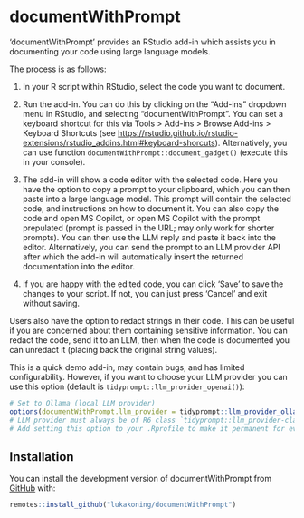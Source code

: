 
<!-- README.md is generated from README.Rmd. Please edit that file -->

# documentWithPrompt

<!-- badges: start -->
<!-- badges: end -->

‘documentWithPrompt’ provides an RStudio add-in which assists you in
documenting your code using large language models.

The process is as follows:

1)  In your R script within RStudio, select the code you want to
    document.

2)  Run the add-in. You can do this by clicking on the “Add-ins”
    dropdown menu in RStudio, and selecting “documentWithPrompt”. You
    can set a keyboard shortcut for this via Tools \> Add-ins \> Browse
    Add-ins \> Keyboard Shortcuts (see
    <https://rstudio.github.io/rstudio-extensions/rstudio_addins.html#keyboard-shorcuts>).
    Alternatively, you can use function
    `documentWithPrompt::document_gadget()` (execute this in your
    console).

3)  The add-in will show a code editor with the selected code. Here you
    have the option to copy a prompt to your clipboard, which you can
    then paste into a large language model. This prompt will contain the
    selected code, and instructions on how to document it. You can also
    copy the code and open MS Copilot, or open MS Copilot with the
    prompt prepulated (prompt is passed in the URL; may only work for
    shorter prompts). You can then use the LLM reply and paste it back
    into the editor. Alternatively, you can send the prompt to an LLM
    provider API after which the add-in will automatically insert the
    returned documentation into the editor.

4)  If you are happy with the edited code, you can click ‘Save’ to save
    the changes to your script. If not, you can just press ‘Cancel’ and
    exit without saving.

Users also have the option to redact strings in their code. This can be
useful if you are concerned about them containing sensitive information.
You can redact the code, send it to an LLM, then when the code is
documented you can unredact it (placing back the original string
values).

This is a quick demo add-in, may contain bugs, and has limited
configurability. However, if you want to choose your LLM provider you
can use this option (default is `tidyprompt::llm_provider_openai()`):

``` r
# Set to Ollama (local LLM provider)
options(documentWithPrompt.llm_provider = tidyprompt::llm_provider_ollama())
# LLM provider must always be of R6 class `tidyprompt::llm_provider-class`; see 'tidyprompt' documentation
# Add setting this option to your .Rprofile to make it permanent for every new R session
```

## Installation

You can install the development version of documentWithPrompt from
[GitHub](https://github.com/lukakoning/documentWithPrompt) with:

``` r
remotes::install_github("lukakoning/documentWithPrompt")
```
